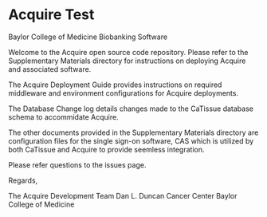 Acquire Test
==============

Baylor College of Medicine Biobanking Software

Welcome to the Acquire open source code repository. Please refer to the Supplementary Materials directory for instructions on deploying Acquire and associated software. 

The Acquire Deployment Guide provides instructions on required middleware and environment configurations for Acquire deployments. 

The Database Change log details changes made to the CaTissue database schema to accommidate Acquire.

The other documents provided in the Supplementary Materials directory are configuration files for the single sign-on software, CAS which is utilized by both CaTissue and Acquire to provide seemless integration. 

Please refer questions to the issues page. 

Regards,

The Acquire Development Team 
Dan L. Duncan Cancer Center
Baylor College of Medicine

